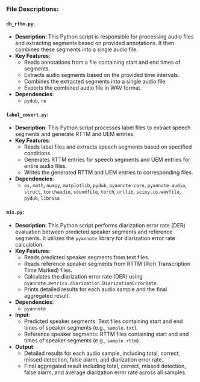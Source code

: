 ### File Descriptions:

#### `db_rttm.py`:
- **Description**: This Python script is responsible for processing audio files and extracting segments based on provided annotations. It then combines these segments into a single audio file.
- **Key Features**:
  - Reads annotations from a file containing start and end times of segments.
  - Extracts audio segments based on the provided time intervals.
  - Combines the extracted segments into a single audio file.
  - Exports the combined audio file in WAV format.
- **Dependencies**: 
  - `pydub`, `re`

#### `label_covert.py`:
- **Description**: This Python script processes label files to extract speech segments and generate RTTM and UEM entries.
- **Key Features**:
  - Reads label files and extracts speech segments based on specified conditions.
  - Generates RTTM entries for speech segments and UEM entries for entire audio files.
  - Writes the generated RTTM and UEM entries to corresponding files.
- **Dependencies**:
  - `os`, `math`, `numpy`, `matplotlib`, `pydub`, `pyannote.core`, `pyannote.audio`, `struct`, `torchaudio`, `soundfile`, `torch`, `urllib`, `scipy.io.wavfile`, `pydub`, `librosa`

#### `mix.py`:
- **Description**: This Python script performs diarization error rate (DER) evaluation between predicted speaker segments and reference segments. It utilizes the `pyannote` library for diarization error rate calculation.
- **Key Features**:
  - Reads predicted speaker segments from text files.
  - Reads reference speaker segments from RTTM (Rich Transcription Time Marked) files.
  - Calculates the diarization error rate (DER) using `pyannote.metrics.diarization.DiarizationErrorRate`.
  - Prints detailed results for each audio sample and the final aggregated result.
- **Dependencies**: 
  - `pyannote`
- **Input**:
  - Predicted speaker segments: Text files containing start and end times of speaker segments (e.g., `sample.txt`).
  - Reference speaker segments: RTTM files containing start and end times of speaker segments (e.g., `sample.rttm`).
- **Output**:
  - Detailed results for each audio sample, including total, correct, missed detection, false alarm, and diarization error rate.
  - Final aggregated result including total, correct, missed detection, false alarm, and average diarization error rate across all samples.
